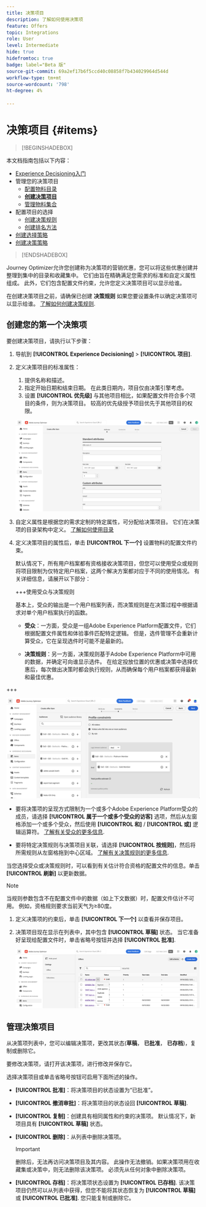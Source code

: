 ```yaml
---
title: 决策项目
description: 了解如何使用决策项
feature: Offers
topic: Integrations
role: User
level: Intermediate
hide: true
hidefromtoc: true
badge: label="Beta 版"
source-git-commit: 69a2ef17b6f5ccd40c08858f7b434029964d544d
workflow-type: tm+mt
source-wordcount: '798'
ht-degree: 4%

---
```


# 决策项目 {#items}

>[!BEGINSHADEBOX]

本文档指南包括以下内容：

* [Experience Decisioning入门](gs-experience-decisioning.md)
* 管理您的决策项目
   * [配置物料目录](catalogs.md)
   * **[创建决策项目](items.md)**
   * [管理物料集合](collections.md)
* 配置项目的选择
   * [创建决策规则](rules.md)
   * [创建排名方法](ranking.md)
* [创建选择策略](selection-strategies.md)
* [创建决策策略](create-decision.md)

>[!ENDSHADEBOX]

Journey Optimizer允许您创建称为决策项的营销优惠，您可以将这些优惠创建并整理到集中的目录和收藏集中。 它们由旨在精确满足您需求的标准和自定义属性组成。 此外，它们包含配置文件约束，允许您定义决策项目可以显示给谁。

在创建决策项目之前，请确保已创建 **决策规则** 如果您要设置条件以确定决策项可以显示给谁。 [了解如何创建决策规则](rules.md).

## 创建您的第一个决策项

要创建决策项目，请执行以下步骤：

1. 导航到 **[!UICONTROL Experience Decisioning]** > **[!UICONTROL 项目]**.

1. 定义决策项目的标准属性：

   1. 提供名称和描述。
   1. 指定开始日期和结束日期。 在此类日期内，项目仅由决策引擎考虑。
   1. 设置 **[!UICONTROL 优先级]** 与其他项目相比，如果配置文件符合多个项目的条件，则为决策项目。 较高的优先级授予项目优先于其他项目的权限。

   ![](assets/item-attributes.png)

1. 自定义属性是根据您的需求定制的特定属性，可分配给决策项目。 它们在决策项的目录架构中定义。 [了解如何使用目录](catalogs.md)

1. 定义决策项目的属性后，单击 **[!UICONTROL 下一个]** 设置物料的配置文件约束。

   默认情况下，所有用户档案都有资格接收决策项目，但您可以使用受众或规则将项目限制为仅特定用户档案，这两个解决方案都对应于不同的使用情况。 有关详细信息，请展开以下部分：

   +++使用受众与决策规则

   基本上，受众的输出是一个用户档案列表，而决策规则是在决策过程中根据请求对单个用户档案执行的函数。

   * **受众**：一方面，受众是一组Adobe Experience Platform配置文件，它们根据配置文件属性和体验事件匹配特定逻辑。 但是，选件管理不会重新计算受众，它在呈现选件时可能不是最新的。

   * **决策规则**：另一方面，决策规则基于Adobe Experience Platform中可用的数据，并确定可向谁显示选件。 在给定投放位置的优惠或决策中选择优惠后，每次做出决策时都会执行规则，从而确保每个用户档案都获得最新和最佳优惠。

+++

   ![](assets/item-constraints.png)

   * 要将决策项的呈现方式限制为一个或多个Adobe Experience Platform受众的成员，请选择 **[!UICONTROL 属于一个或多个受众的访客]** 选项，然后从左窗格添加一个或多个受众，然后使用 **[!UICONTROL 和]** / **[!UICONTROL 或]** 逻辑运算符。 [了解有关受众的更多信息](../audience/about-audiences.md).

   * 要将特定决策规则与决策项目关联，请选择 **[!UICONTROL 按规则]**，然后将所需规则从左窗格拖到中心区域。 [了解有关决策规则的更多信息](rules.md).

   当您选择受众或决策规则时，可以看到有关估计符合资格的配置文件的信息。单击 **[!UICONTROL 刷新]** 以更新数据。

   >[!NOTE]
   >
   >当规则参数包含不在配置文件中的数据（如上下文数据）时，配置文件估计不可用。 例如，资格规则要求当前天气为≥80度。

1. 定义决策项的约束后，单击 **[!UICONTROL 下一个]** 以查看并保存项目。

1. 决策项目现在显示在列表中，其中包含 **[!UICONTROL 草稿]** 状态。 当它准备好呈现给配置文件时，单击省略号按钮并选择 **[!UICONTROL 批准]**.

   ![](assets/item-approve.png)

## 管理决策项目

从决策项列表中，您可以编辑决策项，更改其状态(**草稿**， **已批准**， **已存档**)，复制或删除它。

要修改决策项，请打开该决策项，进行修改并保存它。

选择决策项目或单击省略号按钮可启用下面所述的操作。

* **[!UICONTROL 批准]**：将决策项目的状态设置为“已批准”。
* **[!UICONTROL 撤消审批]**：将决策项目的状态设回 **[!UICONTROL 草稿]**.
* **[!UICONTROL 复制]**：创建具有相同属性和约束的决策项。 默认情况下，新项目具有 **[!UICONTROL 草稿]** 状态。
* **[!UICONTROL 删除]**：从列表中删除决策项。

  >[!IMPORTANT]
  >
  >删除后，无法再访问决策项目及其内容。 此操作无法撤销。如果决策项用在收藏集或决策中，则无法删除该决策项。 必须先从任何对象中删除决策项。

* **[!UICONTROL 存档]**：将决策项状态设置为 **[!UICONTROL 已存档]**. 该决策项目仍然可以从列表中获得，但您不能将其状态恢复为 **[!UICONTROL 草稿]** 或 **[!UICONTROL 已批准]**. 您只能复制或删除它。
